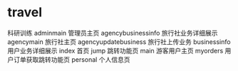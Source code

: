 # travel
科研训练
adminmain  管理员主页
agencybusinessinfo  旅行社业务详细展示
agencymain  旅行社主页
agencyupdatebusiness  旅行社上传业务
businessinfo  用户业务详细展示
index 首页
jump 跳转功能页
main 游客用户主页
myorders 用户订单获取跳转功能页
personal 个人信息页

